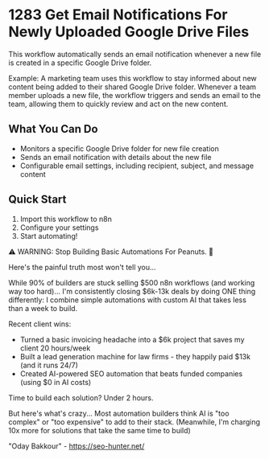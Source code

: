 # 1283 Get Email Notifications For Newly Uploaded Google Drive Files

This workflow automatically sends an email notification whenever a new file is created in a specific Google Drive folder.

Example: A marketing team uses this workflow to stay informed about new content being added to their shared Google Drive folder. Whenever a team member uploads a new file, the workflow triggers and sends an email to the team, allowing them to quickly review and act on the new content.

## What You Can Do
- Monitors a specific Google Drive folder for new file creation
- Sends an email notification with details about the new file
- Configurable email settings, including recipient, subject, and message content

## Quick Start
1. Import this workflow to n8n
2. Configure your settings
3. Start automating!

⚠️ WARNING: Stop Building Basic Automations For Peanuts. 🚫

Here's the painful truth most won't tell you...

While 90% of builders are stuck selling $500 n8n workflows (and working way too hard)...
I'm consistently closing $6k-13k deals by doing ONE thing differently:
I combine simple automations with custom AI that takes less than a week to build.

Recent client wins:
* Turned a basic invoicing headache into a $6k project that saves my client 20 hours/week
* Built a lead generation machine for law firms - they happily paid $13k (and it runs 24/7)
* Created AI-powered SEO automation that beats funded companies (using $0 in AI costs)

Time to build each solution? Under 2 hours.

But here's what's crazy...
Most automation builders think AI is "too complex" or "too expensive" to add to their stack.
(Meanwhile, I'm charging 10x more for solutions that take the same time to build)

"Oday Bakkour" - https://seo-hunter.net/
